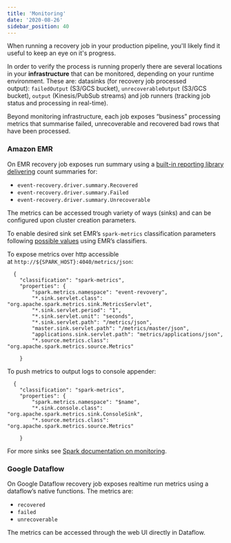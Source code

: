```yaml
---
title: 'Monitoring'
date: '2020-08-26'
sidebar_position: 40
---
```


When running a recovery job in your production pipeline, you'll likely find it useful to keep an eye on it's progress.

In order to verify the process is running properly there are several locations in your **infrastructure** that can be monitored, depending on your runtime environment. These are: datasinks (for recovery job processed output): `failedOutput` (S3/GCS bucket), `unrecoverableOutput` (S3/GCS bucket), `output` (Kinesis/PubSub streams) and job runners (tracking job status and processing in real-time).

Beyond monitoring infrastructure, each job exposes “business” processing metrics that summarise failed, unrecoverable and recovered bad rows that have been processed.

### Amazon EMR

On EMR recovery job exposes run summary using a [built-in reporting library delivering](https://spark.apache.org/docs/latest/monitoring.html) count summaries for:

- `event-recovery.driver.summary.Recovered`
- `event-recovery.driver.summary.Failed`
- `event-recovery.driver.summary.Unrecoverable`

The metrics can be accessed trough variety of ways (sinks) and can be configured upon cluster creation parameters.

To enable desired sink set EMR’s `spark-metrics` classification parameters following [possible values](https://github.com/apache/spark/blob/master/conf/metrics.properties.template) using EMR’s classifiers.

To expose metrics over http accessible at `http://${SPARK_HOST}:4040/metrics/json`:

```
  {
    "classification": "spark-metrics",
    "properties": {
        "spark.metrics.namespace": "event-revovery",
        "*.sink.servlet.class": "org.apache.spark.metrics.sink.MetricsServlet",
        "*.sink.servlet.period": "1",
        "*.sink.servlet.unit": "seconds",
        "*.sink.servlet.path": "/metrics/json",
        "master.sink.servlet.path": "/metrics/master/json",
        "applications.sink.servlet.path": "metrics/applications/json",
        "*.source.metrics.class": "org.apache.spark.metrics.source.Metrics"

    }
```

To push metrics to output logs to console appender:

```
  {
    "classification": "spark-metrics",
    "properties": {
        "spark.metrics.namespace": "$name",
        "*.sink.console.class": "org.apache.spark.metrics.sink.ConsoleSink",
        "*.source.metrics.class": "org.apache.spark.metrics.source.Metrics"

    }
```

For more sinks see [Spark documentation on monitoring](https://spark.apache.org/docs/latest/monitoring.html).

### Google Dataflow

On Google Dataflow recovery job exposes realtime run metrics using a dataflow’s native functions. The metrics are:

- `recovered`
- `failed`
- `unrecoverable`

The metrics can be accessed through the web UI directly in Dataflow.
